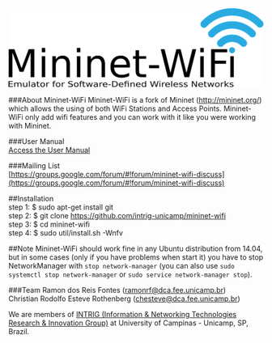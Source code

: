 ![](https://github.com/ramonfontes/miscellaneous/blob/master/mininet-wifi/mininet-wifi-logo.png)

###About Mininet-WiFi
Mininet-WiFi is a fork of Mininet (http://mininet.org/) which allows the using of both WiFi Stations and Access Points. Mininet-WiFi only add wifi features and you can work with it like you were working with Mininet.          

###User Manual  
[Access the User Manual](https://www.dropbox.com/s/jgkhsdrz736e4q2/mininet-wifi-draft-manual.pdf?dl=0)

###Mailing List  
[https://groups.google.com/forum/#!forum/mininet-wifi-discuss](https://groups.google.com/forum/#!forum/mininet-wifi-discuss)  
  
##Installation  
step 1: $ sudo apt-get install git  
step 2: $ git clone https://github.com/intrig-unicamp/mininet-wifi  
step 3: $ cd mininet-wifi  
step 4: $ sudo util/install.sh -Wnfv      

##Note
Mininet-WiFi should work fine in any Ubuntu distribution from 14.04, but in some cases (only if you have problems when start it) you have to stop NetworkManager with `stop network-manager` (you can also use `sudo systemctl stop network-manager` or `sudo service network-manager stop`).    

###Team
Ramon dos Reis Fontes (ramonrf@dca.fee.unicamp.br)  
Christian Rodolfo Esteve Rothenberg (chesteve@dca.fee.unicamp.br)  

We are members of [INTRIG (Information & Networking Technologies Research & Innovation Group)](http://intrig.dca.fee.unicamp.br) at University of Campinas - Unicamp, SP, Brazil.
